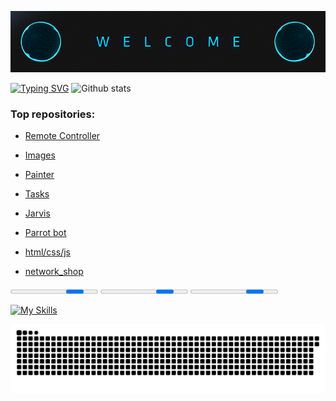 ![welcome.gif](assets%2Fwelcome.gif)

[![Typing SVG](https://readme-typing-svg.herokuapp.com/?color=%2336BCF7&lines=Hello,+i+python+programmer;and+3D+Desiner;and+also;i+can+make+websites,;telegram+bots;and+intersting+project)](https://git.io/typing-svg)
![Github stats](https://github-readme-stats.vercel.app/api?username=Johnny-kiv)

<h3>Top repositories:</h3>

- [Remote Controller](https://github.com/Johnny-kiv/Remote-controller)

- [Images](https://github.com/Johnny-kiv/Images)

- [Painter](https://github.com/Johnny-kiv/painter)

- [Tasks](https://github.com/Johnny-kiv/Tasks)

- [Jarvis](https://github.com/Johnny-kiv/jarvis)

- [Parrot bot](https://github.com/Johnny-kiv/telegram_bot_parrot)

- [html/css/js](https://github.com/Johnny-kiv/htmlcssjs)

- [network_shop](https://github.com/Johnny-kiv/network_shop)

<progress></progress>
<progress></progress>
<progress></progress>

[![My Skills](https://skillicons.dev/icons?i=python,github,html,css,js,flask,sqlite,unity,stackoverflow,atom,blender,django,arduino&theme=dark)](https://skillicons.dev)

![github-user-contribution.svg](github-user-contribution.svg)
